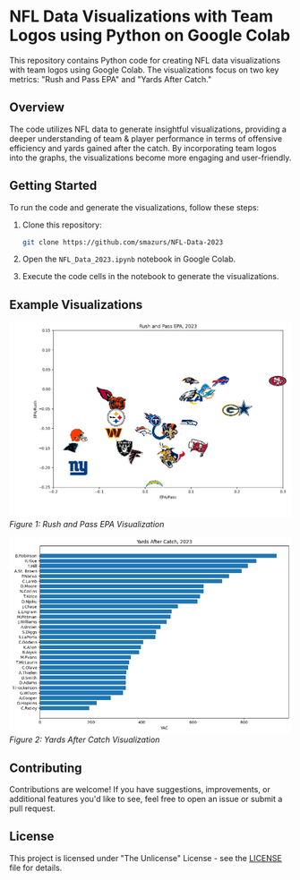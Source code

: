 # NFL Data Visualizations with Team Logos using Python on Google Colab

This repository contains Python code for creating NFL data visualizations with team logos using Google Colab. The visualizations focus on two key metrics: "Rush and Pass EPA" and "Yards After Catch."

## Overview

The code utilizes NFL data to generate insightful visualizations, providing a deeper understanding of team & player performance in terms of offensive efficiency and yards gained after the catch. By incorporating team logos into the graphs, the visualizations become more engaging and user-friendly.

## Getting Started

To run the code and generate the visualizations, follow these steps:

1. Clone this repository:

   ```bash
   git clone https://github.com/smazurs/NFL-Data-2023
   ```

2. Open the `NFL_Data_2023.ipynb` notebook in Google Colab.

3. Execute the code cells in the notebook to generate the visualizations.

## Example Visualizations

![Rush and Pass EPA](images/EPA2023.png)
*Figure 1: Rush and Pass EPA Visualization*

![Yards After Catch](images/YAC2023.png)
*Figure 2: Yards After Catch Visualization*

## Contributing

Contributions are welcome! If you have suggestions, improvements, or additional features you'd like to see, feel free to open an issue or submit a pull request.

## License

This project is licensed under "The Unlicense" License - see the [LICENSE](LICENSE) file for details.
